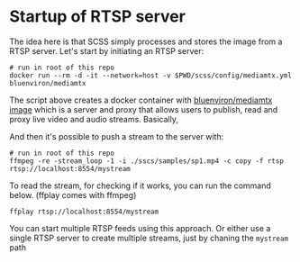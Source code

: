 # Startup of RTSP server

The idea here is that SCSS simply processes and stores the image from a 
RTSP server. Let's start by initiating an RTSP server:

```
# run in root of this repo
docker run --rm -d -it --network=host -v $PWD/scss/config/mediamtx.yml bluenviron/mediamtx
```

The script above creates a docker container with [bluenviron/mediamtx image](https://hub.docker.com/r/bluenviron/mediamtx) which is a server and proxy that allows users to publish, read and proxy live video and audio streams. Basically, 

And then it's possible to push a stream to the server with:

```
# run in root of this repo
ffmpeg -re -stream_loop -1 -i ./sscs/samples/sp1.mp4 -c copy -f rtsp rtsp://localhost:8554/mystream
```

To read the stream, for checking if it works, you can run the command below. (ffplay comes with ffmpeg) 

```
ffplay rtsp://localhost:8554/mystream
```

You can start multiple RTSP feeds using this approach. Or either use a single RTSP server to create multiple streams,
just by chaning the `mystream` path


